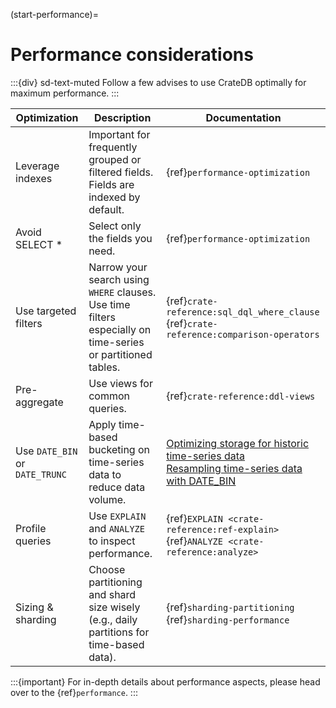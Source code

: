 (start-performance)=
# Performance considerations

:::{div} sd-text-muted
Follow a few advises to use CrateDB optimally for maximum performance.
:::

| Optimization                   | Description                                                                                                      | Documentation                                                                                       |
|--------------------------------|------------------------------------------------------------------------------------------------------------------|-----------------------------------------------------------------------------------------------------|
| Leverage indexes               | Important for frequently grouped or filtered fields. <br> Fields are indexed by default.                         | {ref}`performance-optimization`                                                                     |
| Avoid SELECT \*                | Select only the fields you need.                                                                                 | {ref}`performance-optimization`                                                                     |
| Use targeted filters           | Narrow your search using `WHERE` clauses. <br> Use time filters especially on time-series or partitioned tables. | {ref}`crate-reference:sql_dql_where_clause` <br> {ref}`crate-reference:comparison-operators`        |
| Pre-aggregate                  | Use views for common queries.                                                                                    | {ref}`crate-reference:ddl-views`                                                                    |
| Use `DATE_BIN` or `DATE_TRUNC` | Apply time-based bucketing on time-series data to reduce data volume.                                            | [Optimizing storage for historic time-series data] <br> [Resampling time-series data with DATE_BIN] |
| Profile queries                | Use `EXPLAIN` and `ANALYZE` to inspect performance.                                                              | {ref}`EXPLAIN <crate-reference:ref-explain>` <br> {ref}`ANALYZE <crate-reference:analyze>`          |
| Sizing & sharding              | Choose partitioning and shard size wisely (e.g., daily partitions for time-based data).                          | {ref}`sharding-partitioning` <br> {ref}`sharding-performance`                                       |


:::{important}
For in-depth details about performance aspects, please head over to the {ref}`performance`.
:::


[Optimizing storage for historic time-series data]: https://community.cratedb.com/t/optimizing-storage-for-historic-time-series-data/762
[Resampling time-series data with DATE_BIN]: https://community.cratedb.com/t/resampling-time-series-data-with-date-bin/1009
